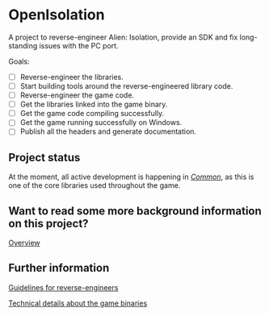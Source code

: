 # OpenIsolation
A project to reverse-engineer Alien: Isolation, provide an SDK and fix long-standing issues with the PC port.

Goals:
- [ ] Reverse-engineer the libraries.
- [ ] Start building tools around the reverse-engineered library code.
- [ ] Reverse-engineer the game code.
- [ ] Get the libraries linked into the game binary.
- [ ] Get the game code compiling successfully.
- [ ] Get the game running successfully on Windows.
- [ ] Publish all the headers and generate documentation.

## Project status
At the moment, all active development is happening in [_Common_](Source/game/common), as this is one of the core libraries used throughout the game.

## Want to read some more background information on this project?
[Overview](Documentation/AlienIsolation_iOS_Overview.md)

## Further information
[Guidelines for reverse-engineers](Documentation/AlienIsolation_General_ReversingGuidelines.md)

[Technical details about the game binaries](Documentation/AlienIsolation_General_TechnicalDetails.md)